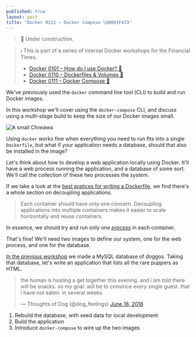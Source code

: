 ```yaml
---
published: true
layout: post
title: "Docker 0111 – Docker Compose \U0001F433"
---
```


> 🚧 Under construction.

> ℹ️ This is part of a series of internal Docker workshops for the Financial Times.
> 
> * [Docker 0101 – How do I use Docker? 🐳](https://uncomplicated.systems/2018/05/23/docker-101.html)
> * [Docker 0110 – Dockerfiles & Volumes 🐳](https://uncomplicated.systems/2018/06/05/docker-0110-dockerfiles-and-volumes.html)
> * [Docker 0111 – Docker Compose 🐳](https://uncomplicated.systems/2018/06/19/docker-0111-docker-compose.html)

We've previously used the `docker` command line tool (CLI) to build and run Docker images.

In this workshop we'll cover using the `docker-compose` CLI, and discuss using a _multi-stage_ build to keep the size of our Docker images small.

![A small Chiwawa](https://www.ft.com/__origami/service/image/v2/images/raw/https%3A%2F%2Fuser-images.githubusercontent.com%2F51677%2F41594791-84faf78c-73bc-11e8-8da0-e0e9c811779e.png?source=uncomplicated.systems&width=512)

Using `docker` works fine when everything you need to run fits into a single `Dockerfile`, but what if your application needs a database, should that also be installed in the image?

Let's think about how to develop a web application locally using Docker. It'll have a web process running the application, and a database of some sort. We'll call the collection of these two processes the _system_.

If we take a look at the [best pratices for writing a Dockerfile](https://docs.docker.com/develop/develop-images/dockerfile_best-practices/#decouple-applications), we find there's a whole section on decoupling applications.

> Each container should have only one concern. Decoupling applications into multiple containers makes it easier to scale horizontally and reuse containers.

In essence, we should try and run only one [_process_](https://en.wikipedia.org/wiki/Process_(computing)) in each container.

That's fine! We'll need two images to define our system, one for the web process, and one for the database.

[In the previous workshop](https://uncomplicated.systems/2018/06/05/docker-0110-dockerfiles-and-volumes.html) we made a MySQL database of doggos. Taking that database, let's write an application that lists all the rare puppers as HTML.

<blockquote class="twitter-tweet" data-lang="en" data-dnt="true" data-align="center" data-link-color="#0f5499"><p lang="en" dir="ltr">the human is hosting a get together this evening. and i am told there will be snacks. so my goal. will be to convince every single guest. that i have not eaten. in several weeks</p>&mdash; Thoughts of Dog (@dog_feelings) <a href="https://twitter.com/dog_feelings/status/1008090737240571904?ref_src=twsrc%5Etfw">June 16, 2018</a></blockquote>

1. Rebuild the database, with seed data for local development
2. Build the application
3. Introduce `docker-compose` to wire up the two images


<script async src="https://platform.twitter.com/widgets.js" charset="utf-8"></script>
